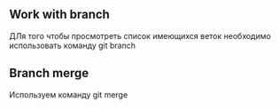 ## Work with branch 

ДЛя того чтобы просмотреть список имеющихся веток необходимо использовать команду git branch

## Branch merge 

Используем команду git merge 